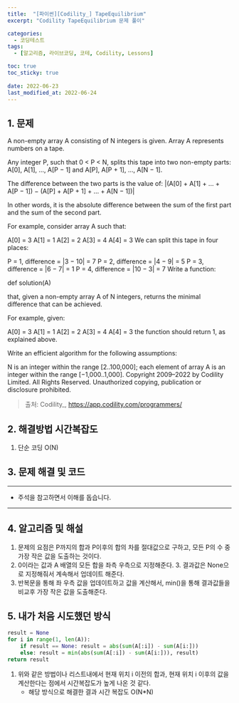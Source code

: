 ```yaml
---
title:  "[파이썬][Codility_] TapeEquilibrium"
excerpt: "Codility TapeEquilibrium 문제 풀이"

categories:
  - 코딩테스트
tags:
  - [알고리즘, 라이브코딩, 코테, Codility, Lessons]

toc: true
toc_sticky: true
 
date: 2022-06-23
last_modified_at: 2022-06-24
---
```



## 1. 문제

A non-empty array A consisting of N integers is given. Array A represents numbers on a tape.

Any integer P, such that 0 < P < N, splits this tape into two non-empty parts: A[0], A[1], ..., A[P − 1] and A[P], A[P + 1], ..., A[N − 1].

The difference between the two parts is the value of: |(A[0] + A[1] + ... + A[P − 1]) − (A[P] + A[P + 1] + ... + A[N − 1])|

In other words, it is the absolute difference between the sum of the first part and the sum of the second part.

For example, consider array A such that:

  A[0] = 3
  A[1] = 1
  A[2] = 2
  A[3] = 4
  A[4] = 3
We can split this tape in four places:

P = 1, difference = |3 − 10| = 7
P = 2, difference = |4 − 9| = 5
P = 3, difference = |6 − 7| = 1
P = 4, difference = |10 − 3| = 7
Write a function:

def solution(A)

that, given a non-empty array A of N integers, returns the minimal difference that can be achieved.

For example, given:

  A[0] = 3
  A[1] = 1
  A[2] = 2
  A[3] = 4
  A[4] = 3
the function should return 1, as explained above.

Write an efficient algorithm for the following assumptions:

N is an integer within the range [2..100,000];
each element of array A is an integer within the range [−1,000..1,000].
Copyright 2009–2022 by Codility Limited. All Rights Reserved. Unauthorized copying, publication or disclosure prohibited.

> 출처: Codility_, https://app.codility.com/programmers/

## 2. 해결방법 시간복잡도
1. 단순 코딩 O(N)


## 3. 문제 해결 및 코드
--- 

<script src="https://gist.github.com/godhin/49a2fb5ae8c51b4ffb7b83fbf11778b4.js"></script>

- 주석을 참고하면서 이해를 돕습니다.
---

## 4. 알고리즘 및 해설

1. 문제의 요점은 P까지의 합과 P이후의 합의 차를 절대값으로 구하고, 모든 P의 수 중 가장 작은 값을 도출하는 것이다.
2. 0이라는 값과 A 배열의 모든 합을 좌측 우측으로 지정해준다.
    3. 결과값은 None으로 지정해줘서 계속해서 업데이트 해준다.
4. 반복문을 통해 좌 우측 값을 업데이트하고 값을 계산해서, min()을 통해 결과값들을 비교후 가장 작은 값을 도출해준다.

## 5. 내가 처음 시도했던 방식
```python
result = None
for i in range(1, len(A)):
    if result == None: result = abs(sum(A[:i]) - sum(A[i:]))
    else: result = min(abs(sum(A[:i]) - sum(A[i:])), result)
return result
```

1. 위와 같은 방법이나 리스트내에서 현재 위치 i 이전의 합과, 현재 위치 i 이후의 값을 계산한다는 점에서 시간복잡도가 높게 나온 것 같다.
    - 해당 방식으로 해결한 결과 시간 복잡도 O(N*N)